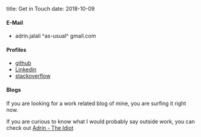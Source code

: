 title: Get in Touch
date: 2018-10-09


#### E-Mail
* adrin.jalali ^as-usual^ gmail.com

#### Profiles
- [github](https://github.com/adrinjalali)
- [Linkedin](http://www.linkedin.com/in/adrinjalali)
- [stackoverflow](http://stackoverflow.com/users/2536294/adrin)

#### Blogs
If you are looking for a work related blog of mine, you are surfing it right
now.

If you are curious to know what I would probably say outside work, you
can check out
[Adrin - The Idiot](http://adrintheidiot.blogspot.com/)
